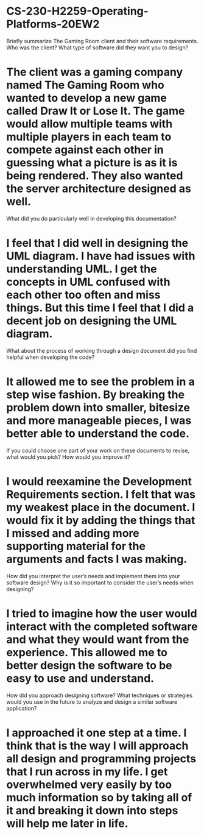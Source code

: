 # CS-230-H2259-Operating-Platforms-20EW2
 

Briefly summarize The Gaming Room client and their software requirements. Who was the client? What type of software did they want you to design? 

# The client was a gaming company named The Gaming Room who wanted to develop a new game called Draw It or Lose It. The game would allow multiple teams with multiple players in each team to compete against each other in guessing what a picture is as it is being rendered. They also wanted the server architecture designed as well. 

What did you do particularly well in developing this documentation? 

# I feel that I did well in designing the UML diagram. I have had issues with understanding UML. I get the concepts in UML confused with each other too often and miss things. But this time I feel that I did a decent job on designing the UML diagram. 

What about the process of working through a design document did you find helpful when developing the code? 

# It allowed me to see the problem in a step wise fashion. By breaking the problem down into smaller, bitesize and more manageable pieces, I was better able to understand the code. 

If you could choose one part of your work on these documents to revise, what would you pick? How would you improve it? 

# I would reexamine the Development Requirements section. I felt that was my weakest place in the document. I would fix it by adding the things that I missed and adding more supporting material for the arguments and facts I was making. 

How did you interpret the user’s needs and implement them into your software design? Why is it so important to consider the user’s needs when designing? 

# I tried to imagine how the user would interact with the completed software and what they would want from the experience. This allowed me to better design the software to be easy to use and understand. 

How did you approach designing software? What techniques or strategies would you use in the future to analyze and design a similar software application? 

# I approached it one step at a time. I think that is the way I will approach all design and programming projects that I run across in my life. I get overwhelmed very easily by too much information so by taking all of it and breaking it down into steps will help me later in life. 
